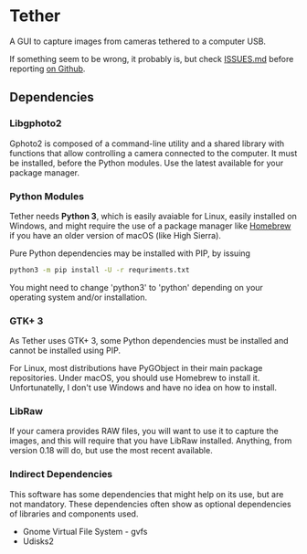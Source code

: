 # Tether

A GUI to capture images from cameras tethered to a computer USB.

If something seem to be wrong, it probably is, but check [ISSUES.md](ISSUES.md)
before reporting [on Github](https://github.com/rafasgj/tether/issues).

## Dependencies

### Libgphoto2

Gphoto2 is composed of a command-line utility and a shared library with
functions that allow controlling a camera connected to the computer. It
must be installed, before the Python modules. Use the latest available
for your package manager.

### Python Modules

Tether needs **Python 3**, which is easily avaiable for Linux, easily
installed on Windows, and might require the use of a package manager like
[Homebrew](https://brew.sh) if you have an older version of macOS
(like High Sierra).

Pure Python dependencies may be installed with PIP, by issuing

```sh
python3 -m pip install -U -r requriments.txt
```

You might need to change 'python3' to 'python' depending on your operating
system and/or installation.

### GTK+ 3

As Tether uses GTK+ 3, some Python dependencies must be installed and
cannot be installed using PIP.

For Linux, most distributions have PyGObject in their main package
repositories. Under macOS, you should use Homebrew to install it.
Unfortunatelly, I don't use Windows and have no idea on how to install.

### LibRaw

If your camera provides RAW files, you will want to use it to capture the
images, and this will require that you have LibRaw installed. Anything,
from version 0.18 will do, but use the most recent available.

### Indirect Dependencies

This software has some dependencies that might help on its use, but are
not mandatory. These dependencies often show as optional dependencies of
libraries and components used.

* Gnome Virtual File System - gvfs
* Udisks2

